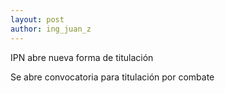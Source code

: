 ```yaml
---
layout: post
author: ing_juan_z
---
```

IPN abre nueva forma de titulación

Se abre convocatoria para titulación por combate